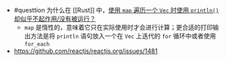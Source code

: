 - #questtion 为什么在 [[Rust]] 中，[使用 `map` 遍历一个 `Vec` 时使用 `println()` 却似乎不起作用/没有被运行？](https://users.rust-lang.org/t/closure-in-map-printing-a-vector/21109)
	- `map` 是惰性的，意味着它只在实际使用时才会进行计算；更合适的打印输出方法是将 `println` 语句放入一个在 `Vec` 上迭代的 `for` 循环中或者使用 `for_each`
- https://github.com/reactjs/reactjs.org/issues/1481